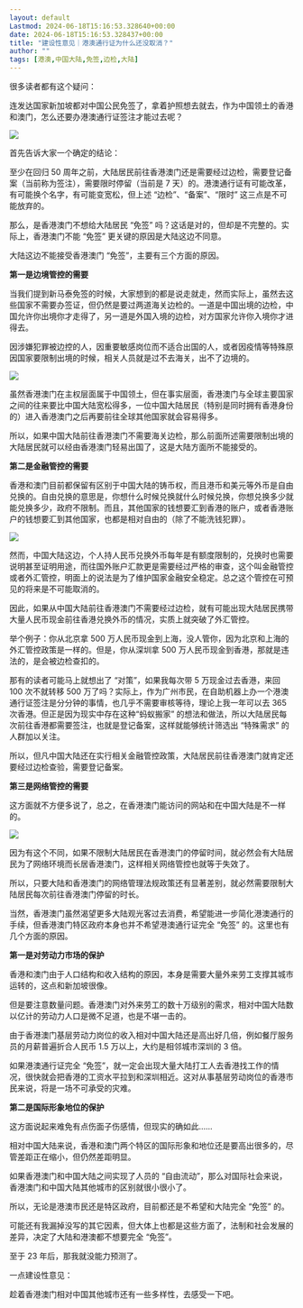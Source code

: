 ```yaml
---
layout: default
Lastmod: 2024-06-18T15:16:53.328640+00:00
date: 2024-06-18T15:16:53.328437+00:00
title: "建设性意见｜港澳通行证为什么还没取消？"
author: ""
tags: [港澳,中国大陆,免签,边检,大陆]
---
```


很多读者都有这个疑问：

连发达国家新加坡都对中国公民免签了，拿着护照想去就去，作为中国领土的香港和澳门，怎么还要办港澳通行证签注才能过去呢？

![](https://images.weserv.nl/?url=https%3A//chinadigitaltimes.net/chinese/files/2024/06/post-708965-666e670919acb.)

首先告诉大家一个确定的结论：

至少在回归 50 周年之前，大陆居民前往香港澳门还是需要经过边检，需要登记备案（当前称为签注），需要限时停留（当前是 7 天）的。港澳通行证有可能改革，有可能换个名字，有可能变宽松，但上述 “边检”、“备案”、“限时” 这三点是不可能放弃的。

那么，是香港澳门不想给大陆居民 “免签” 吗？这话是对的，但却是不完整的。实际上，香港澳门不能 “免签” 更关键的原因是大陆这边不同意。

大陆这边不能接受香港澳门 “免签”，主要有三个方面的原因。

**第一是边境管控的需要**

当我们提到新马泰免签的时候，大家想到的都是说走就走，然而实际上，虽然去这些国家不需要办签证，但仍然是要过两道海关边检的。一道是中国出境的边检，中国允许你出境你才走得了，另一道是外国入境的边检，对方国家允许你入境你才进得去。

因涉嫌犯罪被边控的人，因重要敏感岗位而不适合出国的人，或者因疫情等特殊原因国家要限制出境的时候，相关人员就是过不去海关，出不了边境的。

![](https://images.weserv.nl/?url=https%3A//chinadigitaltimes.net/chinese/files/2024/06/post-708965-666e67092412b.)

虽然香港澳门在主权层面属于中国领土，但在事实层面，香港澳门与全球主要国家之间的往来要比中国大陆宽松得多，一位中国大陆居民（特别是同时拥有香港身份的）进入香港澳门之后再要前往全球其他国家就会容易得多。

所以，如果中国大陆前往香港澳门不需要海关边检，那么前面所述需要限制出境的大陆居民就可以经由香港澳门轻易出国了，这是大陆方面所不能接受的。

**第二是金融管控的需要**

香港和澳门目前都保留有区别于中国大陆的铸币权，而且港币和美元等外币是自由兑换的。自由兑换的意思是，你想什么时候兑换就什么时候兑换，你想兑换多少就能兑换多少，政府不限制。而且，其他国家的钱想要汇到香港的账户，或者香港账户的钱想要汇到其他国家，也都是相对自由的（除了不能洗钱犯罪）。

![](https://images.weserv.nl/?url=https%3A//chinadigitaltimes.net/chinese/files/2024/06/post-708965-666e67092ba41.)

然而，中国大陆这边，个人持人民币兑换外币每年是有额度限制的，兑换时也需要说明甚至证明用途，而往国外账户汇款更是需要经过严格的审查，这个叫金融管控或者外汇管控，明面上的说法是为了维护国家金融安全稳定。总之这个管控在可预见的将来是不可能取消的。

因此，如果从中国大陆前往香港澳门不需要经过边检，就有可能出现大陆居民携带大量人民币现金前往香港兑换外币的情况，实质上就突破了外汇管控。

举个例子：你从北京拿 500 万人民币现金到上海，没人管你，因为北京和上海的外汇管控政策是一样的。但是，你从深圳拿 500 万人民币现金到香港，那就是违法的，是会被边检查扣的。

那有的读者可能马上就想出了 “对策”，如果我每次带 5 万现金过去香港，来回 100 次不就转移 500 万了吗？实际上，作为广州市民，在自助机器上办一个港澳通行证签注是分分钟的事情，也几乎不需要审核等待，理论上我一年可以去 365 次香港。但正是因为现实中存在这种“蚂蚁搬家” 的想法和做法，所以大陆居民每次前往香港都需要签注，也就是登记备案，这样就能够统计筛选出 “特殊需求” 的人群加以关注。

所以，但凡中国大陆还在实行相关金融管控政策，大陆居民前往香港澳门就肯定还要经过边检查验，需要登记备案。

**第三是网络管控的需要**

这方面就不方便多说了，总之，在香港澳门能访问的网站和在中国大陆是不一样的。

![](https://images.weserv.nl/?url=https%3A//chinadigitaltimes.net/chinese/files/2024/06/post-708965-666e6709345fb.)

因为有这个不同，如果不限制大陆居民在香港澳门的停留时间，就必然会有大陆居民为了网络环境而长居香港澳门，这样相关网络管控也就等于失效了。

所以，只要大陆和香港澳门的网络管理法规政策还有显著差别，就必然需要限制大陆居民每次前往香港澳门停留的时长。

当然，香港澳门虽然渴望更多大陆观光客过去消费，希望能进一步简化港澳通行的手续，但香港澳门特区政府本身也并不希望港澳通行证完全 “免签” 的。这里也有几个方面的原因。

**第一是对劳动力市场的保护**

香港和澳门由于人口结构和收入结构的原因，本身是需要大量外来劳工支撑其城市运转的，这点和新加坡很像。

但是要注意数量问题。香港澳门对外来劳工的数十万级别的需求，相对中国大陆数以亿计的劳动力人口是微不足道，也是不堪一击的。

由于香港澳门基层劳动力岗位的收入相对中国大陆还是高出好几倍，例如餐厅服务员的月薪普遍折合人民币 1.5 万以上，大约是相邻城市深圳的 3 倍。

如果港澳通行证完全 “免签”，就一定会出现大量大陆打工人去香港找工作的情况，很快就会把香港的工资水平拉到和深圳相近。这对从事基层劳动岗位的香港市民来说，将是一场不可承受的灾难。

**第二是国际形象地位的保护**

这方面说起来难免有点伤面子伤感情，但现实的确如此……

相对中国大陆来说，香港和澳门两个特区的国际形象和地位还是要高出很多的，尽管差距正在缩小，但仍然差距明显。

如果香港澳门和中国大陆之间实现了人员的 “自由流动”，那么对国际社会来说，香港澳门和中国大陆其他城市的区别就很小很小了。

所以，无论是港澳市民还是特区政府，目前都还是不希望和大陆完全 “免签” 的。

可能还有我漏掉没写的其它因素，但大体上也都是这些方面了，法制和社会发展的差异，决定了大陆和港澳都不想要完全 “免签”。

至于 23 年后，那我就没能力预测了。

一点建设性意见：

趁着香港澳门相对中国其他城市还有一些多样性，去感受一下吧。

